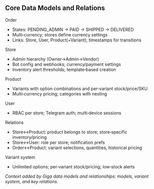 ## Core Data Models and Relations

Order
- States: PENDING_ADMIN → PAID → SHIPPED → DELIVERED
- Multi‑currency; stores define currency settings
- Links: Store, User, Product(+Variant); timestamps for transitions

Store
- Admin hierarchy (Owner→Admin→Vendor)
- Bot config and webhooks; currency/payment settings
- Inventory alert thresholds; template‑based creation

Product
- Variants with option combinations and per‑variant stock/price/SKU
- Multi‑currency pricing; categories with nesting

User
- RBAC per store; Telegram auth; multi‑device sessions

Relations
- Store↔Product: product belongs to store; store‑specific inventory/pricing
- Store↔User: role per store; notification prefs
- Order↔Product: variant selections, quantities, historical pricing

Variant system
- Unlimited options; per‑variant stock/pricing; low‑stock alerts

_Context added by Giga data models and relationships: models, variant system, and key relations._


